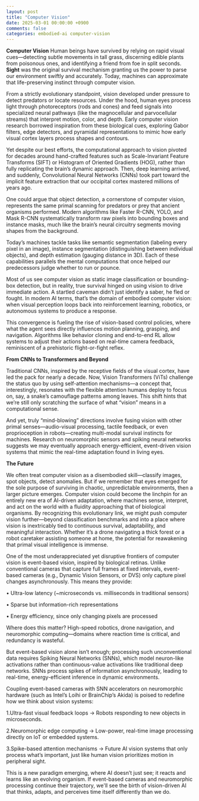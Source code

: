 ```yaml
---
layout: post
title: "Computer Vision"
date: 2025-03-01 00:00:00 +0900
comments: false
categories: embodied-ai computer-vision
---
```


**Computer Vision** Human beings have survived by relying on rapid visual cues—detecting subtle movements in tall grass, discerning edible plants from poisonous ones, and identifying a friend from foe in split seconds. **Sight** was the original survival mechanism granting us the power to parse our environment swiftly and accurately. Today, machines can approximate that life-preserving instinct through computer vision.

From a strictly evolutionary standpoint, vision developed under pressure to detect predators or locate resources. Under the hood, human eyes process light through photoreceptors (rods and cones) and feed signals into specialized neural pathways (like the magnocellular and parvocellular streams) that interpret motion, color, and depth. Early computer vision research borrowed inspiration from these biological cues, exploring Gabor filters, edge detectors, and pyramidal representations to mimic how early visual cortex layers process shapes and contours.

Yet despite our best efforts, the computational approach to vision pivoted for decades around hand-crafted features such as Scale-Invariant Feature Transforms (SIFT) or Histogram of Oriented Gradients (HOG), rather than fully replicating the brain’s dynamic approach. Then, deep learning arrived, and suddenly, Convolutional Neural Networks (CNNs) took part toward the implicit feature extraction that our occipital cortex mastered millions of years ago.

One could argue that object detection, a cornerstone of computer vision, represents the same primal scanning for predators or prey that ancient organisms performed. Modern algorithms like Faster R-CNN, YOLO, and Mask R-CNN systematically transform raw pixels into bounding boxes and instance masks, much like the brain’s neural circuitry segments moving shapes from the background.

Today’s machines tackle tasks like semantic segmentation (labeling every pixel in an image), instance segmentation (distinguishing between individual objects), and depth estimation (gauging distance in 3D). Each of these capabilities parallels the mental computations that once helped our predecessors judge whether to run or pounce.

Most of us see computer vision as static image classification or bounding-box detection, but in reality, true survival hinged on using vision to drive immediate action. A startled caveman didn’t just identify a saber, he fled or fought. In modern AI terms, that’s the domain of embodied computer vision: when visual perception loops back into reinforcement learning, robotics, or autonomous systems to produce a response.

This convergence is fueling the rise of vision-based control policies, where what the agent sees directly influences motion planning, grasping, and navigation. Algorithms like behavior cloning and end-to-end RL allow systems to adjust their actions based on real-time camera feedback, reminiscent of a prehistoric flight-or-fight reflex.

**From CNNs to Transformers and Beyond**

Traditional CNNs, inspired by the receptive fields of the visual cortex, have led the pack for nearly a decade. Now, Vision Transformers (ViTs) challenge the status quo by using self-attention mechanisms—a concept that, interestingly, resonates with the flexible attention humans deploy to focus on, say, a snake’s camouflage patterns among leaves. This shift hints that we’re still only scratching the surface of what “vision” means in a computational sense.

And yet, truly “mind-blowing” directions involve fusing vision with other primal senses—audio-visual processing, tactile feedback, or even proprioception in robots—creating multi-modal survival instincts for machines. Research on neuromorphic sensors and spiking neural networks suggests we may eventually approach energy-efficient, event-driven vision systems that mimic the real-time adaptation found in living eyes.

**The Future**

We often treat computer vision as a disembodied skill—classify images, spot objects, detect anomalies. But if we remember that eyes emerged for the sole purpose of surviving in chaotic, unpredictable environments, then a larger picture emerges. Computer vision could become the linchpin for an entirely new era of AI-driven adaptation, where machines sense, interpret, and act on the world with a fluidity approaching that of biological organisms. By recognizing this evolutionary link, we might push computer vision further—beyond classification benchmarks and into a place where vision is inextricably tied to continuous survival, adaptability, and meaningful interaction. Whether it’s a drone navigating a thick forest or a robot caretaker assisting someone at home, the potential for reawakening that primal visual intelligence is immense.

One of the most underappreciated yet disruptive frontiers of computer vision is event-based vision, inspired by biological retinas. Unlike conventional cameras that capture full frames at fixed intervals, event-based cameras (e.g., Dynamic Vision Sensors, or DVS) only capture pixel changes asynchronously. This means they provide:

•	Ultra-low latency (~microseconds vs. milliseconds in traditional sensors)

•	Sparse but information-rich representations

•	Energy efficiency, since only changing pixels are processed

Where does this matter? High-speed robotics, drone navigation, and neuromorphic computing—domains where reaction time is critical, and redundancy is wasteful.

But event-based vision alone isn’t enough; processing such unconventional data requires Spiking Neural Networks (SNNs), which model neuron-like activations rather than continuous-value activations like traditional deep networks. SNNs process spikes of information asynchronously, leading to real-time, energy-efficient inference in dynamic environments.

Coupling event-based cameras with SNN accelerators on neuromorphic hardware (such as Intel’s Loihi or BrainChip’s Akida) is poised to redefine how we think about vision systems:

1.Ultra-fast visual feedback loops → Robots responding to new objects in microseconds.

2.Neuromorphic edge computing → Low-power, real-time image processing directly on IoT or embedded systems.

3.Spike-based attention mechanisms → Future AI vision systems that only process what’s important, just like human vision prioritizes motion in peripheral sight.


This is a new paradigm emerging, where AI doesn’t just see; it reacts and learns like an evolving organism. If event-based cameras and neuromorphic processing continue their trajectory, we'll see the birth of vision-driven AI that thinks, adapts, and perceives time itself differently than we do.
